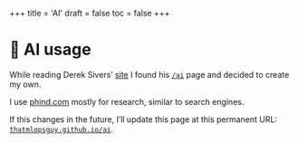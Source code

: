 +++
title = 'AI'
draft = false
toc = false
+++

# 🤖 AI usage

While reading Derek Sivers’ [site](https://sive.rs/) I found his [`/ai`](https://sive.rs/ai) page and decided to create my own.

I use [phind.com](https://www.phind.com/) mostly for research, similar to search engines.

If this changes in the future, I’ll update this page at this permanent URL: [`thatmlopsguy.github.io/ai`](https://thatmlopsguy.github.io/ai).
